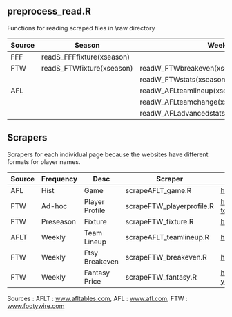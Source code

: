 ## preprocess_read.R
Functions for reading scraped files in \raw directory  

|Source | Season | Weekly |  
|--- |--- |--- |  
|FFF |readS_FFFfixture(xseason) |  |  
|FTW |readS_FTWfixture(xseason) |readW_FTWbreakeven(xseason) |  
|  |  |readW_FTWstats(xseason,xroundname) |  
|AFL |  |readW_AFLteamlineup(xseason,xroundname) |  
|  |  |readW_AFLteamchange(xseason,xroundname) |  
|  |  |readW_AFLadvancedstats(xseason,xroundname) |  





## Scrapers 
Scrapers for each individual page because the websites have different formats for player names.

|Source | Frequency | Desc | Scraper | Link |   
|--- |--- |--- |--- | --- |   
|AFL | Hist | Game | scrapeAFLT_game.R | https://afltables.com/afl/stats/biglists/bg3.txt |   
|FTW | Ad-hoc | Player Profile | scrapeFTW_playerprofile.R | https://www.footywire.com/afl/footy/pr-hawthorn-hawks--tom-mitchell | 
|FTW | Preseason | Fixture | scrapeFTW_fixture.R | https://www.footywire.com/afl/footy/ft_match_list?year=2017 |   
|AFLT | Weekly | Team Lineup | scrapeAFLT_teamlineup.R | https://www.afl.com.au/match-centre/2012/1/gws-v-syd |  
|FTW | Weekly | Ftsy Breakeven | scrapeFTW_breakeven.R | https://www.footywire.com/afl/footy/dream_team_breakevens |  
|FTW | Weekly | Fantasy Price | scrapeFTW_fantasy.R | https://www.footywire.com/afl/footy/dream_team_round?year=2019&round=1&p=DE&s=T |  
  

Sources :
AFLT : www.afltables.com, AFL : www.afl.com, FTW : www.footywire.com

